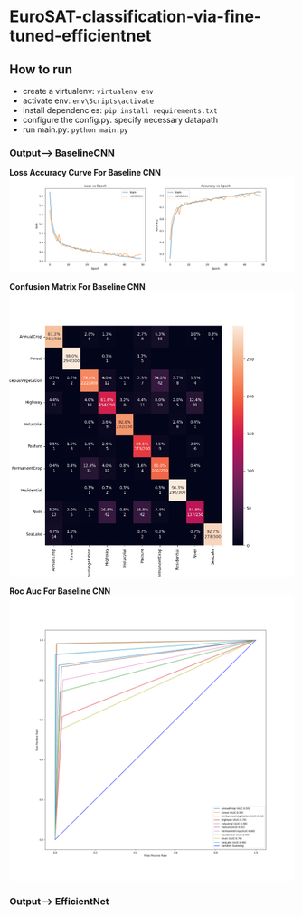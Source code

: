 # EuroSAT-classification-via-fine-tuned-efficientnet

## How to run
- create a virtualenv: `virtualenv env`
- activate env: `env\Scripts\activate`
- install  dependencies: `pip install requirements.txt`
- configure the config.py. specify necessary datapath
- run main.py: `python main.py`

### Output--> BaselineCNN
**Loss Accuracy Curve For Baseline CNN**
![alt text](https://github.com/tasmimul-huda/EuroSAT-classification-via-fine-tuned-efficientnet/blob/main/Figures/loss_accuracy_curve.png?raw=true)

**Confusion Matrix For Baseline CNN**
![alt text](https://github.com/tasmimul-huda/EuroSAT-classification-via-fine-tuned-efficientnet/blob/main/Figures/confusion_matrix.png?raw=true)

**Roc Auc For Baseline CNN**
![alt text](https://github.com/tasmimul-huda/EuroSAT-classification-via-fine-tuned-efficientnet/blob/main/Figures/roc_auc_curve.png?raw=true)

### Output--> EfficientNet
<!---
**Loss Accuracy Curve For Baseline CNN**

![alt text](https://github.com/tasmimul-huda/EuroSAT-classification-via-fine-tuned-efficientnet/blob/main/Figures/loss_accuracy_curve.png?raw=true)

**Confusion Matrix For Baseline CNN**
![alt text](https://github.com/tasmimul-huda/EuroSAT-classification-via-fine-tuned-efficientnet/blob/main/Figures/confusion_matrix.png?raw=true)

**Roc Auc For Baseline CNN**
![alt text](https://github.com/tasmimul-huda/EuroSAT-classification-via-fine-tuned-efficientnet/blob/main/Figures/roc_auc_curve.png?raw=true)
-->
